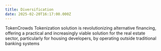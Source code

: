 ```yaml
---
title: Diversification
date: 2025-02-20T16:17:00.000Z
---
```

TokenCrowds Tokenization solution is revolutionizing alternative financing, offering a practical and increasingly viable solution for the real estate sector, particularly for housing developers, by operating outside traditional banking systems
